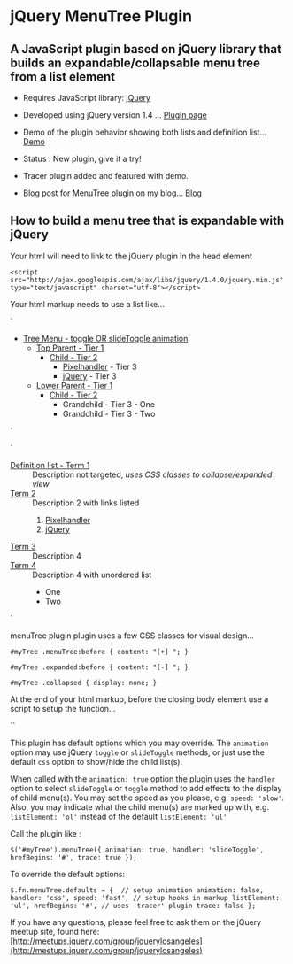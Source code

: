 jQuery MenuTree Plugin
================================

A JavaScript plugin based on jQuery library that builds an expandable/collapsable menu tree from a list element
---------------------------------------
* Requires JavaScript library: [jQuery](http://jquery.com/)

* Developed using jQuery version 1.4 ... [Plugin page](http://plugins.jquery.com/project/menuTree)

* Demo of the plugin behavior showing both lists and definition list... [Demo](http://rant.cc/z9V) 

* Status : New plugin, give it a try!

* Tracer plugin added and featured with demo.

* Blog post for MenuTree plugin on my blog... [Blog](http://rant.cc/SC2 ) 

How to build a menu tree that is expandable with jQuery
-----------------------------

Your html will need to link to the jQuery plugin in the head element

`<script src="http://ajax.googleapis.com/ajax/libs/jquery/1.4.0/jquery.min.js" type="text/javascript" charset="utf-8"></script>`

Your html markup needs to use a list like...

`<ul id="myTree">
	<li><a href="#">Tree Menu - toggle OR slideToggle animation</a>
		<ul>
			<li><a href="#">Top Parent - Tier 1</a>
				<ul>
					<li><a href="#">Child - Tier 2</a>
						<ul>
							<li><a href="http://pixelhandler.com">Pixelhandler</a> - Tier 3</li>
							<li><a href="http://jquery.com">jQuery</a> - Tier 3</li>
						</ul>
					</li>
				</ul>
			</li>
			<li><a href="#">Lower Parent - Tier 1</a>
				<ul>
					<li><a href="#">Child - Tier 2</a>
						<ul>
							<li>Grandchild - Tier 3 - One</li>
							<li>Grandchild - Tier 3 - Two</li>
						</ul>
					</li>
				</ul>
			</li>
		</ul>
	</li>
</ul>`

`<dl id="definitions">
	<dt><a href="#">Definition list - Term 1</a></dt>
	<dd>Description not targeted,
		<em>uses CSS classes to collapse/expanded view</em>
	</dd>
	<dt><a href="#def">Term 2</a></dt>
	<dd>Description 2 with links listed<br />
		<ol>
			<li><a href="http://pixelhandler.com">Pixelhandler</a></li>
			<li><a href="http://jquery.com">jQuery</a></li>
		</ol>
	</dd>
	<dt><a href="#def">Term 3</a></dt>
	<dd>Description 4</dd>
	<dt><a href="#def">Term 4</a></dt>
	<dd>Description 4 with unordered list<br />
		<ul>
			<li>One</li>
			<li>Two</li>
		</ul>
	</dd>
</dl>`

menuTree plugin plugin uses a few CSS classes for visual design...

`#myTree .menuTree:before {
	content: "[+] ";
}`

`#myTree .expanded:before {
	content: "[-] ";
}`

`#myTree .collapsed {
	display: none;
}`

At the end of your html markup, before the closing body element use a script to setup the function...

`<script type="text/javascript" charset="utf-8">

$(document).ready(function() {
	
	$('#myTree').menuTree({
		animation: true
	});
	
});

</script>`

This plugin has default options which you may override. The `animation` option may use jQuery `toggle` or `slideToggle` methods, or just use the default `css` option to show/hide the child list(s).

When called with the `animation: true` option the plugin uses the `handler` option to select `slideToggle` or `toggle` method to add effects to the display of child menu(s). You may set the speed as you please, e.g. `speed: 'slow'`. Also, you may indicate what the child menu(s) are marked up with, e.g. `listElement: 'ol'` instead of the default `listElement: 'ul'`

Call the plugin like :

`$('#myTree').menuTree({
	animation: true,
	handler: 'slideToggle',
	hrefBegins: '#',
	trace: true
});`

To override the default options:

`$.fn.menuTree.defaults = { 
	// setup animation
	animation: false, 
	handler: 'css',
	speed: 'fast',
	// setup hooks in markup
	listElement: 'ul',
	hrefBegins: '#',
	// uses 'tracer' plugin
	trace: false
};`

If you have any questions, please feel free to ask them on the jQuery
meetup site, found here:  
[http://meetups.jquery.com/group/jquerylosangeles](http://meetups.jquery.com/group/jquerylosangeles)
